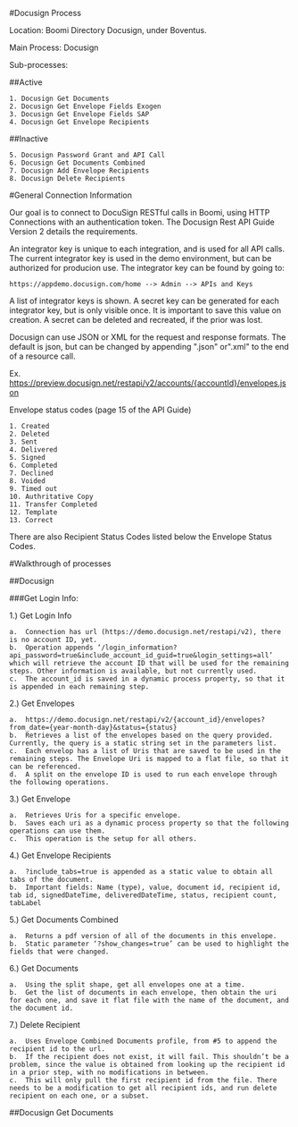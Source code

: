 #Docusign Process

Location: Boomi Directory Docusign, under Boventus.

Main Process: Docusign

Sub-processes:

##Active
    
    1. Docusign Get Documents 
    2. Docusign Get Envelope Fields Exogen
    3. Docusign Get Envelope Fields SAP
    4. Docusign Get Envelope Recipients
    
##Inactive
    
    5. Docusign Password Grant and API Call
    6. Docusign Get Documents Combined
    7. Docusign Add Envelope Recipients
    8. Docusign Delete Recipients
    
#General Connection Information

Our goal is to connect to DocuSign RESTful calls in Boomi, using HTTP Connections with an authentication token.
The Docusign Rest API Guide Version 2 details the requirements.

An integrator key is unique to each integration, and is used for all API calls. The current integrator key is used in the demo environment, but can be authorized for producion use. The integrator key can be found by going to:

    https://appdemo.docusign.com/home --> Admin --> APIs and Keys
A list of integrator keys is shown. A secret key can be generated for each integrator key, but is only visible once. It is important to save this value on creation. A secret can be deleted and recreated, if the prior was lost. 

Docusign can use JSON or XML for the request and response formats. The default is json, but can be changed by appending ".json" or".xml" to the end of a resource call. 

Ex. https://preview.docusign.net/restapi/v2/accounts/{accountId}/envelopes.json

Envelope status codes (page 15 of the API Guide)

    1. Created
    2. Deleted
    3. Sent
    4. Delivered
    5. Signed
    6. Completed
    7. Declined
    8. Voided
    9. Timed out
    10. Authritative Copy
    11. Transfer Completed
    12. Template
    13. Correct

There are also Recipient Status Codes listed below the Envelope Status Codes.

#Walkthrough of processes

##Docusign

###Get Login Info:

1.)	Get Login Info

    a.	Connection has url (https://demo.docusign.net/restapi/v2), there is no account ID, yet. 
    b.	Operation appends ‘/login_information?api_password=true&include_account_id_guid=true&login_settings=all’ which will retrieve the account ID that will be used for the remaining steps. Other information is available, but not currently used.
    c.	The account_id is saved in a dynamic process property, so that it is appended in each remaining step.
2.)	Get Envelopes 

    a.	https://demo.docusign.net/restapi/v2/{account_id}/envelopes?from_date={year-month-day}&status={status}
    b.	Retrieves a list of the envelopes based on the query provided. Currently, the query is a static string set in the parameters list. 
    c.	Each envelop has a list of Uris that are saved to be used in the remaining steps. The Envelope Uri is mapped to a flat file, so that it can be referenced.
    d.	A split on the envelope ID is used to run each envelope through the following operations.
3.)	Get Envelope

    a.	Retrieves Uris for a specific envelope. 
    b.	Saves each uri as a dynamic process property so that the following operations can use them. 
    c.	This operation is the setup for all others.
4.)	Get Envelope Recipients

    a.	?include_tabs=true is appended as a static value to obtain all tabs of the document. 
    b.	Important fields: Name (type), value, document id, recipient id, tab id, signedDateTime, deliveredDateTime, status, recipient count, tabLabel
5.)	Get Documents Combined

    a.	Returns a pdf version of all of the documents in this envelope.
    b.	Static parameter ‘?show_changes=true’ can be used to highlight the fields that were changed. 
6.)	Get Documents

    a.	Using the split shape, get all envelopes one at a time.
    b.	Get the list of documents in each envelope, then obtain the uri for each one, and save it flat file with the name of the document, and the document id.
7.)	Delete Recipient

    a.	Uses Envelope Combined Documents profile, from #5 to append the recipient id to the url. 
    b.	If the recipient does not exist, it will fail. This shouldn’t be a problem, since the value is obtained from looking up the recipient id in a prior step, with no modifications in between. 
    c.	This will only pull the first recipient id from the file. There needs to be a modification to get all recipient ids, and run delete recipient on each one, or a subset.





##Docusign Get Documents
  

